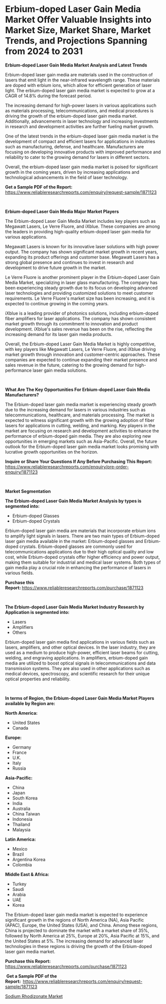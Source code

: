 <p><h1>Erbium-doped Laser Gain Media Market Offer Valuable Insights into Market Size, Market Share, Market Trends, and Projections Spanning from 2024 to 2031</h1></p><p><strong>Erbium-doped Laser Gain Media Market Analysis and Latest Trends</strong></p>
<p><p>Erbium-doped laser gain media are materials used in the construction of lasers that emit light in the near-infrared wavelength range. These materials are doped with erbium ions, which allow for efficient generation of laser light. The erbium-doped laser gain media market is expected to grow at a CAGR of 14.8% during the forecast period.</p><p>The increasing demand for high-power lasers in various applications such as materials processing, telecommunications, and medical procedures is driving the growth of the erbium-doped laser gain media market. Additionally, advancements in laser technology and increasing investments in research and development activities are further fueling market growth.</p><p>One of the latest trends in the erbium-doped laser gain media market is the development of compact and efficient lasers for applications in industries such as manufacturing, defense, and healthcare. Manufacturers are focusing on developing innovative products with improved performance and reliability to cater to the growing demand for lasers in different sectors.</p><p>Overall, the erbium-doped laser gain media market is poised for significant growth in the coming years, driven by increasing applications and technological advancements in the field of laser technology.</p></p>
<p><strong>Get a Sample PDF of the Report:&nbsp;</strong> <a href="https://www.reliableresearchreports.com/enquiry/request-sample/1871123">https://www.reliableresearchreports.com/enquiry/request-sample/1871123</a></p>
<p>&nbsp;</p>
<p><strong>Erbium-doped Laser Gain Media Major Market Players</strong></p>
<p><p>The Erbium-doped Laser Gain Media Market includes key players such as Megawatt Lasers, Le Verre Fluore, and iXblue. These companies are among the leaders in providing high-quality erbium-doped laser gain media for various applications.</p><p>Megawatt Lasers is known for its innovative laser solutions with high power output. The company has shown significant market growth in recent years, expanding its product offerings and customer base. Megawatt Lasers has a strong global presence and continues to invest in research and development to drive future growth in the market.</p><p>Le Verre Fluore is another prominent player in the Erbium-doped Laser Gain Media Market, specializing in laser glass manufacturing. The company has been experiencing steady growth due to its focus on developing advanced laser technologies and providing customized solutions to meet customer requirements. Le Verre Fluore's market size has been increasing, and it is expected to continue growing in the coming years.</p><p>iXblue is a leading provider of photonics solutions, including erbium-doped fiber amplifiers for laser applications. The company has shown consistent market growth through its commitment to innovation and product development. iXblue's sales revenue has been on the rise, reflecting the increasing demand for its laser gain media products.</p><p>Overall, the Erbium-doped Laser Gain Media Market is highly competitive, with key players like Megawatt Lasers, Le Verre Fluore, and iXblue driving market growth through innovation and customer-centric approaches. These companies are expected to continue expanding their market presence and sales revenue in the future, catering to the growing demand for high-performance laser gain media solutions.</p></p>
<p>&nbsp;</p>
<p><strong>What Are The Key Opportunities For Erbium-doped Laser Gain Media Manufacturers?</strong></p>
<p><p>The Erbium-doped laser gain media market is experiencing steady growth due to the increasing demand for lasers in various industries such as telecommunications, healthcare, and materials processing. The market is expected to witness significant growth with the growing adoption of fiber lasers for applications in cutting, welding, and marking. Key players in the market are focusing on research and development activities to enhance the performance of erbium-doped gain media. They are also exploring new opportunities in emerging markets such as Asia-Pacific. Overall, the future outlook for the Erbium-doped laser gain media market looks promising with lucrative growth opportunities on the horizon.</p></p>
<p><strong>Inquire or Share Your Questions If Any Before Purchasing This Report:</strong> <a href="https://www.reliableresearchreports.com/enquiry/pre-order-enquiry/1871123">https://www.reliableresearchreports.com/enquiry/pre-order-enquiry/1871123</a></p>
<p>&nbsp;</p>
<p><strong>Market Segmentation</strong></p>
<p><strong>The Erbium-doped Laser Gain Media Market Analysis by types is segmented into:</strong></p>
<p><ul><li>Erbium-doped Glasses</li><li>Erbium-doped Crystals</li></ul></p>
<p><p>Erbium-doped laser gain media are materials that incorporate erbium ions to amplify light signals in lasers. There are two main types of Erbium-doped laser gain media available in the market: Erbium-doped glasses and Erbium-doped crystals. Erbium-doped glasses are commonly used for telecommunications applications due to their high optical quality and low cost, while Erbium-doped crystals offer higher efficiency and power output, making them suitable for industrial and medical laser systems. Both types of gain media play a crucial role in enhancing the performance of lasers in various fields.</p></p>
<p><strong>Purchase this Report:&nbsp;</strong><a href="https://www.reliableresearchreports.com/purchase/1871123">https://www.reliableresearchreports.com/purchase/1871123</a></p>
<p>&nbsp;</p>
<p><strong>The Erbium-doped Laser Gain Media Market Industry Research by Application is segmented into:</strong></p>
<p><ul><li>Lasers</li><li>Amplifiers</li><li>Others</li></ul></p>
<p><p>Erbium-doped laser gain media find applications in various fields such as lasers, amplifiers, and other optical devices. In the laser industry, they are used as a medium to produce high-power, efficient laser beams for cutting, welding, and engraving applications. In amplifiers, erbium-doped gain media are utilized to boost optical signals in telecommunications and data transmission systems. They are also used in other applications such as medical devices, spectroscopy, and scientific research for their unique optical properties and reliability.</p></p>
<p>&nbsp;</p>
<p><strong>In terms of Region, the Erbium-doped Laser Gain Media Market Players available by Region are:</strong></p>
<p>
    <p> <strong> North America: </strong>
        <ul>
            <li>United States</li>
            <li>Canada</li>
        </ul>
        </p> 
    <p> <strong> Europe: </strong>
        <ul>
            <li>Germany</li>
            <li>France</li>
            <li>U.K.</li>
            <li>Italy</li>
            <li>Russia</li>
        </ul>
        </p> 
    <p> <strong> Asia-Pacific: </strong>
        <ul>
            <li>China</li>
            <li>Japan</li>
            <li>South Korea</li>
            <li>India</li>
            <li>Australia</li>
            <li>China Taiwan</li>
            <li>Indonesia</li>
            <li>Thailand</li>
            <li>Malaysia</li>
        </ul>
        </p> 
    <p> <strong> Latin America: </strong>
        <ul>
            <li>Mexico</li>
            <li>Brazil</li>
            <li>Argentina Korea</li>
            <li>Colombia</li>
        </ul>
        </p> 
    <p> <strong> Middle East & Africa: </strong>
        <ul>
            <li>Turkey</li>
            <li>Saudi</li>
            <li>Arabia</li>
            <li>UAE</li>
            <li>Korea</li>
        </ul>
    </p>
    </p>
<p><p>The Erbium-doped laser gain media market is expected to experience significant growth in the regions of North America (NA), Asia Pacific (APAC), Europe, the United States (USA), and China. Among these regions, China is projected to dominate the market with a market share of 35%, followed by North America at 25%, Europe at 20%, Asia Pacific at 15%, and the United States at 5%. The increasing demand for advanced laser technologies in these regions is driving the growth of the Erbium-doped laser gain media market.</p></p>
<p><strong>Purchase this Report: </strong><a href="https://www.reliableresearchreports.com/purchase/1871123">https://www.reliableresearchreports.com/purchase/1871123</a></p>
<p>&nbsp;<strong>Get a Sample PDF of the Report:&nbsp;&nbsp;</strong><a href="https://www.reliableresearchreports.com/enquiry/request-sample/1871123">https://www.reliableresearchreports.com/enquiry/request-sample/1871123</a></p>
<p><strong></strong></p>
<p><p><a href="https://scarlet-rocket-c63.notion.site/Sodium-Rhodizonate-Market-Share-Market-New-Trends-Analysis-Report-By-Type-By-Application-By-End--cb330038f7554dd4b679ed2decbb226c">Sodium Rhodizonate Market</a></p></p>